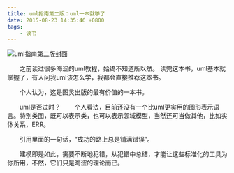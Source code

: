 ```yaml
---
title: uml指南第二版：uml一本就够了
date: 2015-08-23 14:35:46 +0800
tags:
    - 读书
---
```

![uml指南第二版封面](/images/698777-e8ac59089ff8fc4e.png)

　　之前读过很多晦涩的uml教程，始终不知道所以然。
读完这本书，uml基本就掌握了，有人问我uml该怎么学，我都会直接推荐这本书。

　　个人认为，这是图灵出版的最有价值的一本书。

　　uml是否过时？
　　个人看法，目前还没有一个比uml更实用的图形表示语言。特别类图，既可以表示类，也可以表示领域模型，当然还可当做其他，比如实体关系，ERR。


　　引用里面的一句话，“成功的路上总是铺满错误”。

　　建模即是如此，需要不断地犯错，从犯错中总结，才能让这些标准化的工具为你所用，不然，它们只是晦涩的理论而已。